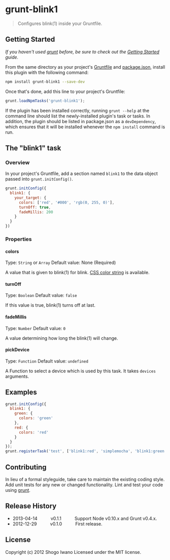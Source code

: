 # grunt-blink1

> Configures blink(1) inside your Gruntfile.

## Getting Started
_If you haven't used [grunt][] before, be sure to check out the [Getting Started][] guide._

From the same directory as your project's [Gruntfile][Getting Started] and [package.json][], install this plugin with the following command:

```bash
npm install grunt-blink1 --save-dev
```

Once that's done, add this line to your project's Gruntfile:

```js
grunt.loadNpmTasks('grunt-blink1');
```

If the plugin has been installed correctly, running `grunt --help` at the command line should list the newly-installed plugin's task or tasks. In addition, the plugin should be listed in package.json as a `devDependency`, which ensures that it will be installed whenever the `npm install` command is run.

[grunt]: http://gruntjs.com/
[Getting Started]: https://github.com/gruntjs/grunt/blob/devel/docs/getting_started.md
[package.json]: https://npmjs.org/doc/json.html

## The "blink1" task

### Overview
In your project's Gruntfile, add a section named `blink1` to the data object passed into `grunt.initConfig()`.

```js
grunt.initConfig({
  blink1: {
    your_target: {
      colors: ['red', '#000', 'rgb(0, 255, 0)'],
      turnOff: true,
      fadeMillis: 200
    }
  }
})
```

### Properties

#### colors
Type: `String` or `Array`
Default value: None (Required)

A value that is given to blink(1) for blink. [CSS color string](http://www.w3.org/TR/CSS21/syndata.html#color-units) is available.

#### turnOff
Type: `Boolean`
Default value: `false`

If this value is true, blink(1) turns off at last.

#### fadeMillis
Type: `Number`
Default value: `0`

A value determining how long the blink(1) will change.

#### pickDevice
Type: `Function`
Default value: `undefined`

A Function to select a device which is used by this task. It takes `devices` arguments.

## Examples

```js
grunt.initConfig({
  blink1: {
    green: {
      colors: 'green'
    },
    red: {
      colors: 'red'
    }
  }
});
grunt.registerTask('test', ['blink1:red', 'simplemocha', 'blink1:green']);
```

## Contributing
In lieu of a formal styleguide, take care to maintain the existing coding style. Add unit tests for any new or changed functionality. Lint and test your code using [grunt][].

## Release History
 * 2013-04-14   v0.1.1   Support Node v0.10.x and Grunt v0.4.x.
 * 2012-12-29   v0.1.0   First release.

## License
Copyright (c) 2012 Shogo Iwano
Licensed under the MIT license.
